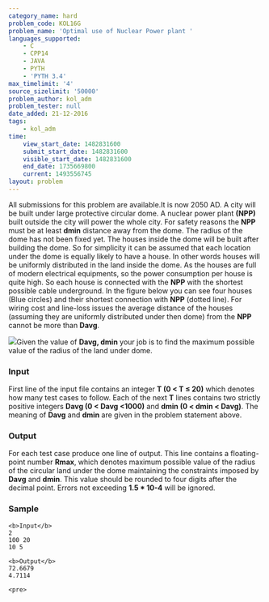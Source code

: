 ```yaml
---
category_name: hard
problem_code: KOL16G
problem_name: 'Optimal use of Nuclear Power plant '
languages_supported:
    - C
    - CPP14
    - JAVA
    - PYTH
    - 'PYTH 3.4'
max_timelimit: '4'
source_sizelimit: '50000'
problem_author: kol_adm
problem_tester: null
date_added: 21-12-2016
tags:
    - kol_adm
time:
    view_start_date: 1482831600
    submit_start_date: 1482831600
    visible_start_date: 1482831600
    end_date: 1735669800
    current: 1493556745
layout: problem
---
```

All submissions for this problem are available.It is now 2050 AD. A city will be built under large protective circular dome. A nuclear power plant **(NPP)** built outside the city will power the whole city. For safety reasons the **NPP** must be at least **dmin** distance away from the dome. The radius of the dome has not been fixed yet. The houses inside the dome will be built after building the dome. So for simplicity it can be assumed that each location under the dome is equally likely to have a house. In other words houses will be uniformly distributed in the land inside the dome. As the houses are full of modern electrical equipments, so the power consumption per house is quite high. So each house is connected with the **NPP** with the shortest possible cable underground. In the figure below you can see four houses (Blue circles) and their shortest connection with **NPP** (dotted line). For wiring cost and line-loss issues the average distance of the houses (assuming they are uniformly distributed under then dome) from the **NPP** cannot be more than **Davg**.

![](https://www.codechef.com/download/upload/ACM16KOL/G.png)Given the value of **Davg, dmin** your job is to find the maximum possible value of the radius of the land under dome.

### Input

First line of the input file contains an integer **T (0 < T ≤ 20)** which denotes how many test cases to follow. Each of the next **T** lines contains two strictly positive integers **Davg (0 < Davg <1000)** and **dmin (0 < dmin < Davg)**. The meaning of **Davg** and **dmin** are given in the problem statement above.

### Output

For each test case produce one line of output. This line contains a floating-point number **Rmax**, which denotes maximum possible value of the radius of the circular land under the dome maintaining the constraints imposed by **Davg** and **dmin**. This value should be rounded to four digits after the decimal point. Errors not exceeding **1.5 \* 10-4** will be ignored.

### Sample

 ```
<b>Input</b>
2
100 20
10 5

<b>Output</b>
72.6679
4.7114

<pre>